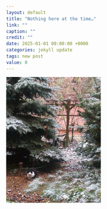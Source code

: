 ```yaml
---
layout: default
title: "Nothing here at the time…"
link: ""
caption: ""
credit: ""
date: 2025-01-01 00:00:00 +0000
categories: jekyll update
tags: new post
value: 0
---
```

<!--
Backstory of a target audience everyman in second person (possibly your friend) and timeline of what is to happen from that point of view, sent in the newsletter.
Own backlog on the site as interview with <i>deterministic</i> AI.

STT ? radio show with Gemma
appoint the dybbuk for the newsletter ?
-->

<!-- This [(is)] an (example) [sentence]. -->
<img src='/assets/images/zahradka_rano.jpg' width='256' alt='A cat visiting the overgrown backyard in the morning' />